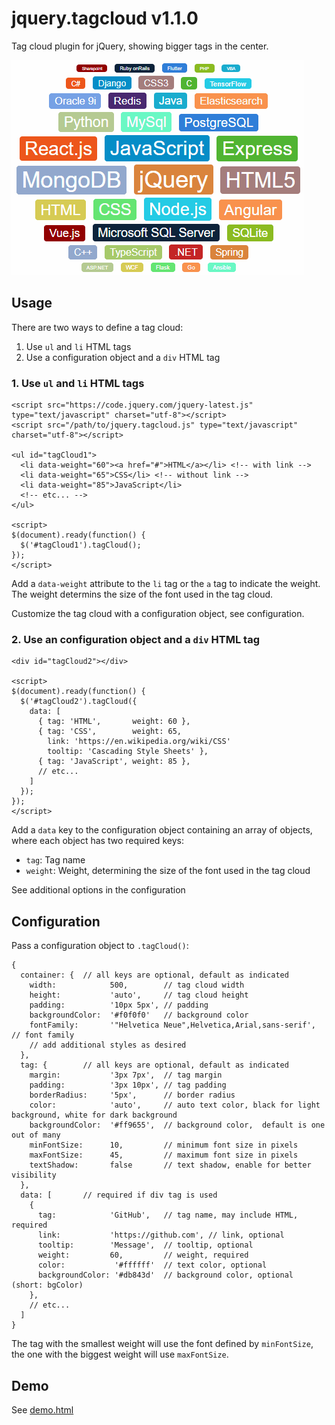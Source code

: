 # jquery.tagcloud v1.1.0

Tag cloud plugin for jQuery, showing bigger tags in the center.

![Sample screenshot](tag-cloud-screenshot.png)

## Usage

There are two ways to define a tag cloud:

1. Use `ul` and `li` HTML tags
2. Use a configuration object and a `div` HTML tag

### 1. Use `ul` and `li` HTML tags

```
<script src="https://code.jquery.com/jquery-latest.js" type="text/javascript" charset="utf-8"></script>
<script src="/path/to/jquery.tagcloud.js" type="text/javascript" charset="utf-8"></script>

<ul id="tagCloud1">
  <li data-weight="60"><a href="#">HTML</a></li> <!-- with link -->
  <li data-weight="65">CSS</li> <!-- without link -->
  <li data-weight="85">JavaScript</li>
  <!-- etc... -->
</ul>

<script>
$(document).ready(function() {
  $('#tagCloud1').tagCloud();
});
</script>
```

Add a `data-weight` attribute to the `li` tag or the `a` tag to indicate the weight. The weight determins the size of the font used in the tag cloud.

Customize the tag cloud with a configuration object, see configuration.

### 2. Use an configuration object and a `div` HTML tag

```
<div id="tagCloud2"></div>

<script>
$(document).ready(function() {
  $('#tagCloud2').tagCloud({
    data: [
      { tag: 'HTML',       weight: 60 },
      { tag: 'CSS',        weight: 65,
        link: 'https://en.wikipedia.org/wiki/CSS'
        tooltip: 'Cascading Style Sheets' },
      { tag: 'JavaScript', weight: 85 },
      // etc...
    ]
  });
});
</script>
```

Add a `data` key to the configuration object containing an array of objects, where each object has two required keys:

- `tag`: Tag name
- `weight`: Weight, determining the size of the font used in the tag cloud

See additional options in the configuration

## Configuration

Pass a configuration object to `.tagCloud()`:

```
{
  container: {  // all keys are optional, default as indicated
    width:            500,        // tag cloud width
    height:           'auto',     // tag cloud height
    padding:          '10px 5px', // padding
    backgroundColor:  '#f0f0f0'   // background color
    fontFamily:       '"Helvetica Neue",Helvetica,Arial,sans-serif', // font family
    // add additional styles as desired
  },
  tag: {        // all keys are optional, default as indicated
    margin:           '3px 7px',  // tag margin
    padding:          '3px 10px', // tag padding
    borderRadius:     '5px',      // border radius
    color:            'auto',     // auto text color, black for light background, white for dark background
    backgroundColor:  '#ff9655',  // background color,  default is one out of many
    minFontSize:      10,         // minimum font size in pixels
    maxFontSize:      45,         // maximum font size in pixels
    textShadow:       false       // text shadow, enable for better visibility
  },
  data: [       // required if div tag is used
    {
      tag:            'GitHub',   // tag name, may include HTML, required
      link:           'https://github.com', // link, optional
      tooltip:        'Message',  // tooltip, optional
      weight:         60,         // weight, required
      color:           '#ffffff'  // text color, optional
      backgroundColor: '#db843d'  // background color, optional (short: bgColor)
    },
    // etc...
  ]
}
```

The tag with the smallest weight will use the font defined by `minFontSize`, the one with the biggest weight will use `maxFontSize`.

## Demo

See [demo.html](https://peterthoeny.github.io/jquery.tagcloud/demo.html)
